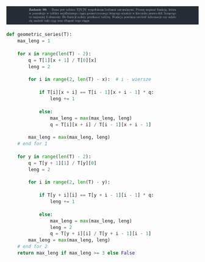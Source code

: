 <picture>
  <source srcset="../../srt/zbior_zadan/099.png" media="(prefers-color-scheme: light)">
  <source srcset="../../srt/zbior_zadan/black_099.png" media="(prefers-color-scheme: dark)">
  <img src="../../srt/zbior_zadan/black_099.png" alt="zadanie 099">
</picture>

```python
def geometric_series(T):
    max_leng = 1

    for x in range(len(T) - 2):
        q = T[1][x + 1] / T[0][x]
        leng = 2

        for i in range(2, len(T) - x):  # i - wiersze

            if T[i][x + i] == T[i - 1][x + i - 1] * q:
                leng += 1

            else:
                max_leng = max(max_leng, leng)
                q = T[i][x + i] / T[i - 1][x + i - 1]

        max_leng = max(max_leng, leng)
    # end for 1

    for y in range(len(T) - 2):
        q = T[y + 1][1] / T[y][0]
        leng = 2

        for i in range(2, len(T) - y):

            if T[y + i][i] == T[y + i - 1][i - 1] * q:
                leng += 1

            else:
                max_leng = max(max_leng, leng)
                leng = 2
                q = T[y + i][i] / T[y + i - 1][i - 1]
        max_leng = max(max_leng, leng)
    # end for 2
    return max_leng if max_leng >= 3 else False



```
